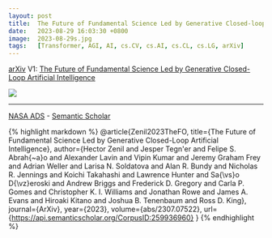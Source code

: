 ```yaml
---
layout: post
title:  The Future of Fundamental Science Led by Generative Closed-loop Artificial Intelligence
date:   2023-08-29 16:03:30 +0800
image:  2023-08-29s.jpg
tags:   [Transformer, AGI, AI, cs.CV, cs.AI, cs.CL, cs.LG, arXiv]
---
```


[arXiv](https://arxiv.org/abs/2307.07522) V1: [The Future of Fundamental Science Led by Generative Closed-Loop Artificial Intelligence](https://arxiv.org/pdf/2307.07522.pdf)

![]({{site.baseurl}}/img/2023-08-29-the-future-of-fundamental-science-led-by-generative-closed-loop-artificial-intelligence.jpg)


---
[NASA ADS](https) - 
[Semantic Scholar](https://www.semanticscholar.org/paper/The-Future-of-Fundamental-Science-Led-by-Generative-Zenil-Tegn'er/1d14b79371badeca87d8478bd8d5dc092c19cd90)

{% highlight markdown %}
@article{Zenil2023TheFO,
  title={The Future of Fundamental Science Led by Generative Closed-Loop Artificial Intelligence},
  author={Hector Zenil and Jesper Tegn'er and Felipe S. Abrah{\~a}o and Alexander Lavin and Vipin Kumar and Jeremy Graham Frey and Adrian Weller and Larisa N. Soldatova and Alan R. Bundy and Nicholas R. Jennings and Koichi Takahashi and Lawrence Hunter and Sa{\vs}o D{\vz}eroski and Andrew Briggs and Frederick D. Gregory and Carla P. Gomes and Christopher K. I. Williams and Jonathan Rowe and James A. Evans and Hiroaki Kitano and Joshua B. Tenenbaum and Ross D. King},
  journal={ArXiv},
  year={2023},
  volume={abs/2307.07522},
  url={https://api.semanticscholar.org/CorpusID:259936960}
}
{% endhighlight %}